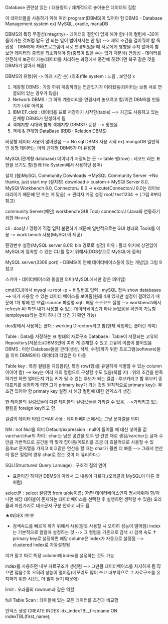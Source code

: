 Database
관련성 있는 / 대용량의 / 체계적으로 놓아놓은 데이터의 집합

이 데이터들을 사용하기 위해 여러 program(DBMS)이 있어야 함
DBMS - Database Management system ex) MySQL, oracle, mariaDB

DBMS의 특징
무결성(integrity) - 데이터의 결함이 없게 해야 함(나이 컬럼에 -30이 들어가는 것처럼 말도 안 되는 일이 벌어져서는 안 됨) --> 제약 조건을 걸어줘야 함
독립성 - DBMS와 자바프로그램이 서로 변경되었을 때 서로에게 영향을 주지 않아야 함
보안 
데이터의 중복을 최소화해야 함(중복이 없을 수는 없기 때문에)
안정성 - 데이터를 안전하게 보관이 가능(데이터를 처리하는 과정에서 중간에 끊겼다면 복구 같은 것을 DBMS가 알아서 해줌) 

DBMS의 유형(위 -> 아래 시간 순)
(최초)file system : 느림 , 보안성 x
1. 계층형 DBMS : 가장 하위 계층끼리는 연관짓기가 어려웠음(데이터는 보통 서로 연결되어 있는 경우가 많음)
2. Network DBMS : 그 하위 계층끼리를 연결시켜 놓으려고 함/이런 DBMS를 만들기가 너무 어려움
3. IBM EF.cldd : 데이터를 표로 저장하기 시작함(table) --> 지금도 사용하고 있는 관계형 DBMS가 탄생하게 됨
4. 객체지향 시대와 함께 객체지향 DBMS가 등장 --> 망했음
5. 객체 & 관계형 DataBase (RDB : Relation DBMS)

비정형 데이터 사용이 많아졌음 --> No sql DBMS 사용 시작 ex) mongoDB
일반적인 정형 데이터는 아직 관계형 DBMS가 더 유용함

MySQL(관계형 database)
데이터가 저장되는 곳 -> table
행(row) : 레코드 라는 표현을 쓰기도 함(원래 file System에서 사용하던 용어)

설치
(웹)MySQL Community Downloads  ->MySQL Community Server ->No thanks, just start my (설치창) download-> custom-> MySQl Server 8.0, MySQl Workbench 8.0, Connector/J 8.0 -> excute(Connector/J 8.0는 라이브러리이기 때문에 안 뜨는 게 맞음) 
-> 관리자 계정 설정
root/ test1234 -> (그림 8부터 참고)

community Server(메인)
workbench(GUI Tool)
connector/J (Java와 연동하기 위한 library)

cli : dos창 / 명령어 직접 입력
불편하기 때문에 일반적으로는 GUI 형태의 Tools를 이용 -> work bench 사용(MySQL이 제공)

환경변수 설정(MySQL server 8.0의 bin 경로로 설정) 이유 : 폴더 위치에 상관없이 MySQL에 접속할 수 있는 CLI를 열기 위해서(DOS창으로 MySQL에 접속) 

MySQL server(3306 port) - DBMS(이 안에 데이터베이스들이 있는 개념임) 그림 9 참고

스키마 - 데이터베이스와 동일한 의미(MySQL에서만 같은 의미임)

cmd(CLI)에서
mysql -u root -p + 비밀번호 입력 : mySQL 접속
show databases --> 내가 사용할 수 있는 데이터 베이스를 보여줌(원래 4개 있지만 설정이 걸려있기 때문에 1개 밖에 안 보임)
source 파일명.sql : 해당 소스코드 실행 --> workbench에서 refresh All 하면 내가 사용할 수 있는 데이터베이스가 하나 늘었음을 확인이 가능함(employees라는 것이 하나 더 생긴 거 확인 가능)

dos창에서 사용하는 폴더 : working Directory라고 함(현재 작업하는 폴더란 의미)

Table : Data를 저장하는 표 형태의 자료구조
Database : Table이 저장되는 고유의 Repository(저장소)/DBMS안에 여러 개 존재할 수 있고 고유의 이름이 붙어있음
DBMS : 이런 Database들을 관리(생성, 삭제, 수정)하기 위한 프로그램(software)들을 의미 
DBMS마다 데이터의 타입은 다 다름


Table
key : 특정 컬럼을 지칭함(단, 특정 row(행)를 유일하게 식별할 수 있는 column이어야 함)
--> key는 여러 개의 컬럼으로 구성할 수도 있음(복합 키) : 위의 조건을 만족하기만 하면 얼마든지 가능
키가 될 수 있는 후보가 되는 컬럼 : 후보키라고 함
후보키 중 대표키를 설정하게 되면 그게 primary key가 되는 것임
원칙적으로 primary key는 무조건 있어야 함
primary key 설정 시 해당 컬럼에 대한 인덱스가 생김

한 테이블의 컬럼값들이 다른 테이블의 컬럼값들을 가리킬 수 있음. 
-->가리키고 있는 컬럼을 foreign key라고 함

컬럼의 데이터 타입 CHAR 사용 : 데이터베이스에서는 그냥 문자열을 의미

NN : not Null을 의미
Default/expression : null이 들어올 때 대신 넣어줄 값
varchar/char의 차이 : char는 남은 공간을 모두 빈 칸인 채로 생김/varchar는 글자 수 만큼 가변적으로 공간을 딱 맞게 잡아줌(메모리를 조금 더 효율적으로 사용할 수 있음/but 문자열을 가지고 비교같은 연산을 할 때는 char가 훨씬 더 빠름 --> 그래서 연산이 많은 컬럼의 경우 char로 잡는 것이 더 유리하다.)

SQL(Structured Query Lanuage) : 구조적 질의 언어
- 표준이긴 하지만 DBMS에 따라서 그 내용이 다르다.(오라클과 MySQL이 다른 것처럼)

select문 : select 컬럼명 from table이름; 
(어떤 데이터베이스인지 명시해줘야 함/아니면 해당 테이블이 존재하는 데이터베이스를 선택한 후 실행하면 생략할 수 있음)
오라클과 마찬가지로 대소문자 구분 안하고 써도 됨



★INDEX !!!!!!!!
- 검색속도를 빠르게 하기 위해서 사용(잘못 사용할 시 오히려 성능이 떨어짐)
index는 기본적으로 컬럼에 설정하는 것 --> 그 컬럼을 기준으로 검색 시 검색 속도 ↑
primary key로 설정하면 해당 column은 index가 자동으로 설정됨
--> clustered Index로 자동설정됨

이거 말고 따로 특정 column에 index를 설정하는 것도 가능

index를 사용하면 내부 자료구조가 생성됨 --> 그만큼 데이터베이스를 차지하게 됨
많으면 많을수록 오히려 성능이 떨어짐(메모리도 많이 쓰고 내부적으로 그 자료구조를 유지하기 위한 시간도 더 많이 들기 때문에)

limit : 오라클의 rownum과 같은 역할

full Table Scan : 테이블에 있는 모든 데이터를 조건과 비교함

인덱스 생성
CREATE INDEX idx_indexTBL_firstname 
ON indexTBL(first_name); 